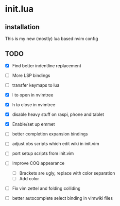 # init.lua

## installation


This is my new (mostly) lua based nvim config

## TODO

- [X] Find better indentline replacement
- [ ] More LSP bindings
- [ ] transfer keymaps to lua
- [X] l to open in nvimtree
- [X] h to close in nvimtree
- [X] disable heavy stuff on raspi, phone and tablet
- [X] Enable/set up emmet
- [ ] better completion expansion bindings
- [ ] adjust obs scripts which edit wiki in init.vim
- [ ] port setup scripts from init.vim
- [ ] Improve COQ appearance
    - [ ] Brackets are ugly, replace with color separation
    - [ ] Add color
- [ ] Fix vim zettel and folding colliding
- [ ] better autocomplete select binding in vimwiki files


